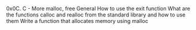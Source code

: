 0x0C. C - More malloc, free
General
How to use the exit function
What are the functions calloc and realloc from the standard library and how to use them
Write a function that allocates memory using malloc
